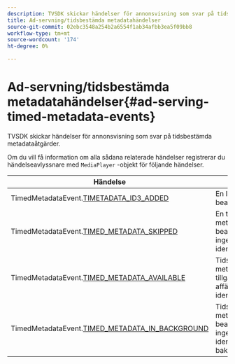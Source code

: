 ```yaml
---
description: TVSDK skickar händelser för annonsvisning som svar på tidsbestämda metadataåtgärder.
title: Ad-servning/tidsbestämda metadatahändelser
source-git-commit: 02ebc3548a254b2a6554f1ab34afbb3ea5f09bb8
workflow-type: tm+mt
source-wordcount: '174'
ht-degree: 0%

---
```


# Ad-servning/tidsbestämda metadatahändelser{#ad-serving-timed-metadata-events}

TVSDK skickar händelser för annonsvisning som svar på tidsbestämda metadataåtgärder.

Om du vill få information om alla sådana relaterade händelser registrerar du händelseavlyssnare med `MediaPlayer` -objekt för följande händelser.

| Händelse | Betydelse |
|---|---|
| TimedMetadataEvent.[TIMETADATA_ID3_ADDED](https://help.adobe.com/en_US/primetime/api/psdk/asdoc-dhls_1.4/com/adobe/mediacore/events/TimedMetadataEvent.html#TIMED_METADATA_ID3_ADDED) | En ID3-tidsmetadata bearbetades. |
| TimedMetadataEvent.[TIMED_METADATA_SKIPPED](https://help.adobe.com/en_US/primetime/api/psdk/asdoc-dhls_1.4/com/adobe/mediacore/events/TimedMetadataEvent.html#TIMED_METADATA_SKIPPED) | En tidsbestämd metadata bearbetades och ingen affärsmöjlighet identifierades. |
| TimedMetadataEvent.[TIMED_METADATA_AVAILABLE](https://help.adobe.com/en_US/primetime/api/psdk/asdoc-dhls_2.3/com/adobe/tvsdk/mediacore/events/TimedMetadataEvent.html#TIMED_METADATA_AVAILABLE) | Tidsbestämda metadata är tillgängliga och inga affärsmöjligheter identifierades. |
| TimedMetadataEvent.[TIMED_METADATA_IN_BACKGROUND](https://help.stage.adobe.com/en_US/primetime/api/psdk/asdoc-dhls_2.3/com/adobe/tvsdk/mediacore/events/TimedMetadataEvent.html#TIMED_METADATA_IN_BACKGROUND) | Tidsbestämda metadata bearbetades och ingen affärsmöjlighet identifierades i bakgrundsmanifestet. |

